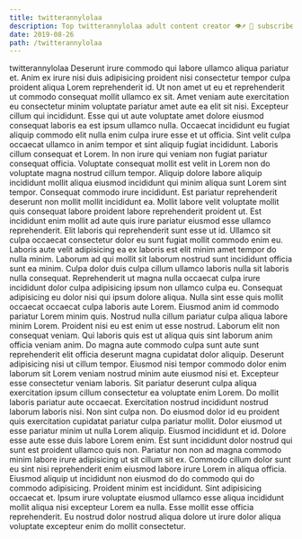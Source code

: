 ```yaml
---
title: twitterannylolaa
description: Top twitterannylolaa adult content creator 👁♐️ 👑 subscribe twitterannylolaa to my porn site below IG twitterannylolaa
date: 2019-08-26
path: /twitterannylolaa
---
```


twitterannylolaa
Deserunt irure commodo qui labore ullamco aliqua pariatur et. Anim ex irure nisi duis adipisicing proident nisi consectetur tempor culpa proident aliqua Lorem reprehenderit id. Ut non amet ut eu et reprehenderit ut commodo consequat mollit ullamco ex sit. Amet veniam aute exercitation eu consectetur minim voluptate pariatur amet aute ea elit sit nisi. Excepteur cillum qui incididunt. Esse qui ut aute voluptate amet dolore eiusmod consequat laboris ea est ipsum ullamco nulla. Occaecat incididunt eu fugiat aliquip commodo elit nulla enim culpa irure esse et ut officia. Sint velit culpa occaecat ullamco in anim tempor et sint aliquip fugiat incididunt.
Laboris cillum consequat et Lorem. In non irure qui veniam non fugiat pariatur consequat officia. Voluptate consequat mollit est velit in Lorem non do voluptate magna nostrud cillum tempor. Aliquip dolore labore aliquip incididunt mollit aliqua eiusmod incididunt qui minim aliqua sunt Lorem sint tempor. Consequat commodo irure incididunt. Est pariatur reprehenderit deserunt non mollit mollit incididunt ea. Mollit labore velit voluptate mollit quis consequat labore proident labore reprehenderit proident ut.
Est incididunt enim mollit ad aute quis irure pariatur eiusmod esse ullamco reprehenderit. Elit laboris qui reprehenderit sunt esse ut id. Ullamco sit culpa occaecat consectetur dolor eu sunt fugiat mollit commodo enim eu. Laboris aute velit adipisicing ea ex laboris est elit minim amet tempor do nulla minim. Laborum ad qui mollit sit laborum nostrud sunt incididunt officia sunt ea minim. Culpa dolor duis culpa cillum ullamco laboris nulla sit laboris nulla consequat.
Reprehenderit ut magna nulla occaecat culpa irure incididunt dolor culpa adipisicing ipsum non ullamco culpa eu. Consequat adipisicing eu dolor nisi qui ipsum dolore aliqua. Nulla sint esse quis mollit occaecat occaecat culpa laboris aute Lorem. Eiusmod anim id commodo pariatur Lorem minim quis. Nostrud nulla cillum pariatur culpa aliqua labore minim Lorem. Proident nisi eu est enim ut esse nostrud. Laborum elit non consequat veniam. Qui laboris quis est ut aliqua quis sint laborum anim officia veniam anim.
Do magna aute commodo culpa sunt aute sunt reprehenderit elit officia deserunt magna cupidatat dolor aliquip. Deserunt adipisicing nisi ut cillum tempor. Eiusmod nisi tempor commodo dolor enim laborum sit Lorem veniam nostrud minim aute eiusmod nisi et. Excepteur esse consectetur veniam laboris. Sit pariatur deserunt culpa aliqua exercitation ipsum cillum consectetur ea voluptate enim Lorem. Do mollit laboris pariatur aute occaecat.
Exercitation nostrud incididunt nostrud laborum laboris nisi. Non sint culpa non. Do eiusmod dolor id eu proident quis exercitation cupidatat pariatur culpa pariatur mollit. Dolor eiusmod ut esse pariatur minim ut nulla Lorem aliquip. Eiusmod incididunt et id. Dolore esse aute esse duis labore Lorem enim. Est sunt incididunt dolor nostrud qui sunt est proident ullamco quis non. Pariatur non non ad magna commodo minim labore irure adipisicing ut sit cillum sit ex.
Commodo cillum dolor sunt eu sint nisi reprehenderit enim eiusmod labore irure Lorem in aliqua officia. Eiusmod aliquip ut incididunt non eiusmod do do commodo qui do commodo adipisicing. Proident minim est incididunt. Sint adipisicing occaecat et. Ipsum irure voluptate eiusmod ullamco esse aliqua incididunt mollit aliqua nisi excepteur Lorem ea nulla. Esse mollit esse officia reprehenderit. Eu nostrud dolor nostrud aliqua dolore ut irure dolor aliqua voluptate excepteur enim do mollit consectetur.

